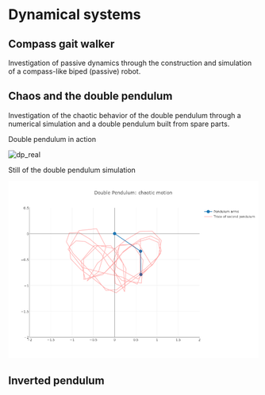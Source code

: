 Dynamical systems
=============================

Compass gait walker
-----------

Investigation of passive dynamics through the construction and simulation of a compass-like biped (passive) robot.


Chaos and the double pendulum
-----------

Investigation of the chaotic behavior of the double pendulum through a numerical simulation and a double pendulum built from spare parts.

Double pendulum in action

![dp_real](/img/dp_in_action.gif?raw=true "the ninja of all pendula")

Still of the double pendulum simulation

![dp_still](/img/dp_still.png?raw=true "chaotic heart")


Inverted pendulum
-----------



